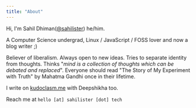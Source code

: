 ```yaml
---
title: "About"
---
```


Hi, I'm Sahil Dhiman([@sahilister](https://github.com/sahilister)) he/him.

A Computer Science undergrad, Linux / JavaScript / FOSS lover and now a blog writer ;)

Believer of liberalism. Always open to new ideas. Tries to separate identity from thoughts.
Thinks "_mind is a collection of thoughts which can be debated and replaced_".
Everyone should read "The Story of My Experiment with Truth" by Mahatma Gandhi once in their lifetime.

I write on [kudoclasm.me](https://kudoclasm.me/) with Deepshikha too.

Reach me at `hello [at] sahilister [dot] tech`

